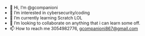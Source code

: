 - 👋 Hi, I’m @gcompanioni
- 👀 I’m interested in cybersecurity/coding
- 🌱 I’m currently learning Scratch LOL
- 💞️ I’m looking to collaborate on anything that i can learn some off.
- 📫 How to reach me 3054982776, gcompanioni867@gmail.com

<!---
gcompanioni/gcompanioni is a ✨ special ✨ repository because its `README.md` (this file) appears on your GitHub profile.
You can click the Preview link to take a look at your changes.
--->

